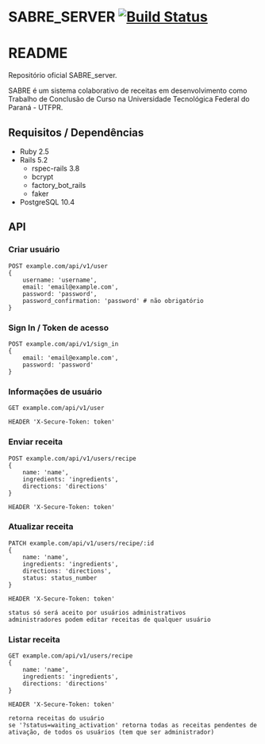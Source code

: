 # SABRE_SERVER [![Build Status](https://travis-ci.org/DoniB/sabre_server.svg?branch=master)](https://travis-ci.org/DoniB/sabre_server)

# README

Repositório oficial SABRE_server.

SABRE é um sistema colaborativo de receitas em desenvolvimento como Trabalho de Conclusão de Curso na Universidade Tecnológica Federal do Paraná - UTFPR.

## Requisitos / Dependências

* Ruby 2.5
* Rails 5.2
  * rspec-rails 3.8
  * bcrypt
  * factory_bot_rails
  * faker
* PostgreSQL 10.4


## API

### Criar usuário
```
POST example.com/api/v1/user
{
    username: 'username',
    email: 'email@example.com',
    password: 'password',
    password_confirmation: 'password' # não obrigatório
}
```

### Sign In / Token de acesso
```
POST example.com/api/v1/sign_in
{
    email: 'email@example.com',
    password: 'password'
}
```

### Informações de usuário
```
GET example.com/api/v1/user

HEADER 'X-Secure-Token: token'
```

### Enviar receita
```
POST example.com/api/v1/users/recipe
{
    name: 'name',
    ingredients: 'ingredients',
    directions: 'directions'
}

HEADER 'X-Secure-Token: token'
```

### Atualizar receita
```
PATCH example.com/api/v1/users/recipe/:id
{
    name: 'name',
    ingredients: 'ingredients',
    directions: 'directions',
    status: status_number
}

HEADER 'X-Secure-Token: token'

status só será aceito por usuários administrativos
administradores podem editar receitas de qualquer usuário
```

### Listar receita
```
GET example.com/api/v1/users/recipe
{
    name: 'name',
    ingredients: 'ingredients',
    directions: 'directions'
}

HEADER 'X-Secure-Token: token'

retorna receitas do usuário
se '?status=waiting_activation' retorna todas as receitas pendentes de ativação, de todos os usuários (tem que ser administrador)
```
